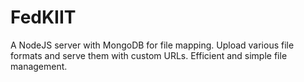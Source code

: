 # FedKIIT
A NodeJS server with MongoDB for file mapping. Upload various file formats and serve them with custom URLs. Efficient and simple file management. 
